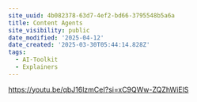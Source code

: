 ```yaml
---
site_uuid: 4b082378-63d7-4ef2-bd66-3795548b5a6a
title: Content Agents
site_visibility: public
date_modified: '2025-04-12'
date_created: '2025-03-30T05:44:14.828Z'
tags:
  - AI-Toolkit
  - Explainers
---
```











































































https://youtu.be/qbJ16lzmCeI?si=xC9QWw-ZQZhWiElS